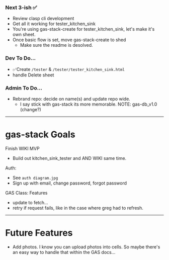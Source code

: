 ### Next 3-ish ✅

- Review clasp cli development
- Get all it working for tester_kitchen_sink
- You're using gas-stack-create for tester_kitchen_sink, let's make it's own sheet.
- Once basic flow is set,  move gas-stack-create to shed
  - Make sure the readme is desolved.

### Dev To Do...
- ✅Create  `/tester` & `/tester/tester_kitchen_sink.html`
- handle Delete sheet

### Admin To Do...
- Rebrand repo: decide on name(s) and update repo wide.
  - I say stick with gas-stack its more memorable. NOTE: gas-db_v1.0 (change?)

----
# gas-stack Goals

Finish WIKI MVP
- Build out kitchen_sink_tester and AND WIKI same time.

Auth:
- See `auth diagram.jpg`
- Sign up with email, change password, forgot password

GAS Class: Features
- update to fetch...
- retry if request fails, like in the case where greg had to refresh.

----
# Future Features
- Add photos. I know you can upload photos into cells. So maybe there's an easy way to handle that within the GAS docs...
